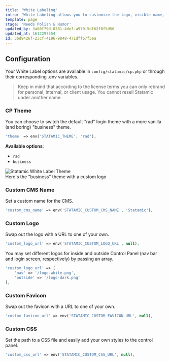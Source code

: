 ```yaml
---
title: 'White Labeling'
intro: 'White Labeling allows you to customize the logo, visible name, and basic theme of the CMS throughout the control panel.'
template: page
stage: 'Needs Polish & Humor'
updated_by: 3a60f79d-8381-4def-a970-5df62f0f5d56
updated_at: 1612297554
id: 5bd9426f-23cf-4196-9848-471dff67f5ea
---
```


## Configuration
Your White Label options are available in `config/statamic/cp.php` or through their corresponding .env variables.

> Keep in mind that according to the license terms you can only rebrand for personal, internal, or client usage. You cannot resell Statamic under another name.

### CP Theme

You can choose to switch the default "rad" login theme with a more vanilla (and boring) "business" theme.

``` php
'theme' => env('STATAMIC_THEME', 'rad'),
```

**Available options**:

- `rad`
- `business`

<div class="screenshot">
    <img src="/img/white-label-login.png" alt="Statamic White Label Theme">
    <div class="caption">Here's the "business" theme with a custom logo</div>
</div>

### Custom CMS Name

Set a custom name for the CMS.

``` php
'custom_cms_name' => env('STATAMIC_CUSTOM_CMS_NAME', 'Statamic'),
```

### Custom Logo

Swap out the logo with a URL to one of your own.

``` php
'custom_logo_url' => env('STATAMIC_CUSTOM_LOGO_URL', null),
```

You may set different logos for inside and outside Control Panel (nav bar and login screen, respectively) by passing an array.

``` php
'custom_logo_url' => [
    'nav' => '/logo-white.png',
    'outside' => '/logo-dark.png'
],
```

### Custom Favicon

Swap out the favicon with a URL to one of your own.

``` php
'custom_favicon_url' => env('STATAMIC_CUSTOM_FAVICON_URL', null),
```
### Custom CSS

Set the path to a CSS file and easily add your own styles to the control panel.

``` php
'custom_css_url' => env('STATAMIC_CUSTOM_CSS_URL', null),
```
